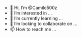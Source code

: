 - 👋 Hi, I’m @Camilo500z
- 👀 I’m interested in ...
- 🌱 I’m currently learning ...
- 💞️ I’m looking to collaborate on ...
- 📫 How to reach me ...

<!---
Camilo500z/Camilo500z is a ✨ special ✨ repository because its `README.md` (this file) appears on your GitHub profile.
You can click the Preview link to take a look at your changes.
--->
